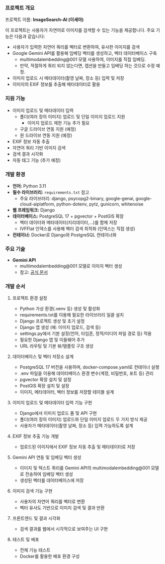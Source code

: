 ### 프로젝트 개요

프로젝트 이름: **ImageSearch-AI (이세아)**

이 프로젝트는 사용자가 자연어로 이미지를 검색할 수 있는 기능을 제공합니다. 주요 기능은 다음과 같습니다:

- 사용자가 입력한 자연어 쿼리를 벡터로 변환하여, 유사한 이미지를 검색
- Google Gemini API를 활용해 임베딩 벡터를 생성하고, 벡터 데이터베이스 구축
  - multimodalembedding@001 모델 사용하여, 이미지를 직접 임베딩.
  - 만약, 적절하게 쿼리 되지 않는다면, 캡션을 만들고 임베딩 하는 것으로 수정 예정.
- 이미지 업로드 시 메타데이터(촬영 날짜, 장소 등) 입력 및 저장
- 이미지의 EXIF 정보를 추출해 메타데이터로 활용

### 지원 기능

- 이미지 업로드 및 메타데이터 입력
  - 폴더(여러 장의 이미지) 업로드 및 단일 이미지 업로드 지원
    - 이미지 업로드 제한 기능 추가 필요
  - 구글 드라이브 연동 지원 (예정)
  - 원 드라이브 연동 지원 (예정)
- EXIF 정보 자동 추출
- 자연어 쿼리 기반 이미지 검색
- 검색 결과 시각화
- 자동 태그 기능 (추가 예정)

### 개발 환경

- **언어:** Python 3.11
- **필수 라이브러리:** `requirements.txt` 참고
  - 주요 라이브러리: django, psycopg2-binary, google-genai, google-cloud-aiplatform, python-dotenv, pytz, gunicorn, whitenoise
- **웹 프레임워크:** Django
- **데이터베이스:** PostgreSQL 17 + pgvector + PostGIS 확장
  - 벡터 데이터와 메타데이터(지리데이터,...)를 함께 저장
  - IVFFlat 인덱스를 사용해 벡터 검색 최적화 (인덱스는 직접 생성)
- **컨테이너:** Docker로 Django와 PostgreSQL 컨테이너화

### 주요 기술

- **Gemini API**
  - multimodalembedding@001 모델로 이미지 벡터 생성
  - 참고: [공식 문서](https://cloud.google.com/vertex-ai/generative-ai/docs/embeddings/get-multimodal-embeddings)

### 개발 순서

1. 프로젝트 환경 설정

   - Python 가상 환경(.venv 등) 생성 및 활성화
   - requirements.txt를 이용해 필요한 라이브러리 일괄 설치
   - Django 프로젝트 생성 및 초기 설정
   - Django 앱 생성 (예: 이미지 업로드, 검색 등)
   - settings.py에서 기본 설정(언어, 타임존, 정적/미디어 파일 경로 등) 적용
   - 필요한 Django 앱 및 미들웨어 추가
   - URL 라우팅 및 기본 뷰/템플릿 구조 생성

2. 데이터베이스 및 벡터 저장소 설계

   - PostgreSQL 17 버전을 사용하며, docker-compose.yaml로 컨테이너 실행
   - .env 파일을 이용해 데이터베이스 환경 변수(계정, 비밀번호, 포트 등) 관리
   - pgvector 확장 설치 및 설정
   - PostGIS 확장 설치 및 설정
   - 이미지, 메타데이터, 벡터 정보를 저장할 테이블 설계

3. 이미지 업로드 및 메타데이터 입력 기능 구현

   - Django에서 이미지 업로드 폼 및 API 구현
   - 폴더(여러 장의 이미지) 업로드와 단일 이미지 업로드 두 가지 방식 제공
   - 사용자가 메타데이터(촬영 날짜, 장소 등) 입력 가능하도록 설계

4. EXIF 정보 추출 기능 개발

   - 업로드된 이미지에서 EXIF 정보 자동 추출 및 메타데이터로 저장

5. Gemini API 연동 및 임베딩 벡터 생성

   - 이미지 및 텍스트 쿼리를 Gemini API의 multimodalembedding@001 모델로 전송하여 임베딩 벡터 생성
   - 생성된 벡터를 데이터베이스에 저장

6. 이미지 검색 기능 구현

   - 사용자의 자연어 쿼리를 벡터로 변환
   - 벡터 유사도 기반으로 이미지 검색 및 결과 반환

7. 프론트엔드 및 결과 시각화

   - 검색 결과를 웹에서 시각적으로 보여주는 UI 구현

8. 테스트 및 배포
   - 전체 기능 테스트
   - Docker를 활용한 배포 환경 구성
